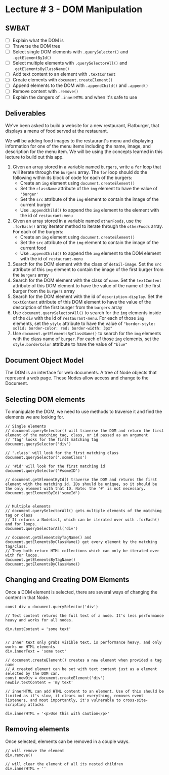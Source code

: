 # Lecture # 3 - DOM Manipulation
## SWBAT
- [ ] Explain what the DOM is
- [ ] Traverse the DOM tree
- [ ] Select single DOM elements with `.querySelector()` and `.getElementById()`
- [ ] Select multiple elements with `.querySelectorAll()` and `.getElementsByClassName()`
- [ ] Add text content to an element with `.textContent`
- [ ] Create elements with `document.createElement()`
- [ ] Append elements to the DOM with `.appendChild()` and `.append()`
- [ ] Remove content with `.remove()`
- [ ] Explain the dangers of `.innerHTML` and when it's safe to use

## Deliverables 
We've been asked to build a website for a new restaurant, Flatburger, that displays a menu of food served at the restaurant.

We will be adding food images to the restaurant's menu and displaying information for one of the menu items including the name, image, and description for the menu item. We will be using the concepts learned in this lecture to build out this app.

1. Given an array stored in a variable named `burgers`, write a `for` loop that will iterate through the `burgers` array. The `for` loop should do the following within its block of code for each of the burgers:
    - Create an `img` element using `document.createElement()`
    - Set the `className` attribute of the `img` element to have the value of `'burger'`
    - Set the `src` attribute of the `img` element to contain the image of the current burger
    - Use `.appendChild()` to append the `img` element to the element with the id of `restaurant-menu`
2. Given an array stored in a variable named `otherFoods`, use the `.forEach()` array iterator method to iterate through the `otherFoods` array. For each of the burgers:
    - Create an `img` element using `document.createElement()`
    - Set the `src` attribute of the `img` element to contain the image of the current food
    - Use `.appendChild()` to append the `img` element to the DOM element with the id of `restaurant-menu`
3. Search for the DOM element with the class of `detail-image`. Set the `src` attribute of this `img` element to contain the image of the first burger from the `burgers` array
4. Search for the DOM element with the class of `name`. Set the `textContent` attribute of this DOM element to have the value of the name of the first burger from the `burgers` array
5. Search for the DOM element with the id of `description-display`. Set the `textContent` attribute of this DOM element to have the value of the description of the first burger from the `burgers` array
6. Use `document.querySelectorAll()` to search for the `img` elements inside of the `div` with the id of `restaurant-menu`. For each of those `img` elements, set the `style` attribute to have the value of `"border-style: solid; border-color: red; border-width: 3px"`
7. Use `document.getElementsByClassName()` to search for the `img` elements with the class name of `burger`. For each of those `img` elements, set the `style.borderColor` attribute to have the value of `"blue"`


## Document Object Model
The DOM is an interface for web documents. A tree of Node objects that represent a web page. These Nodes allow access and change to the Document. 

## Selecting DOM elements
To manipulate the DOM, we need to use methods to traverse it and find the elements we are looking for. 


```
// Single elements
// document.querySelector() will traverse the DOM and return the first element of the matching tag, class, or id passed as an argument
// 'tag' looks for the first matching tag
document.querySelector('div')

// '.class' will look for the first matching class
document.querySelector('.someClass')

// '#id' will look for the first matching id
document.querySelector('#someID')

// document.getElementById() traverse the DOM and returns the first element with the matching id. IDs should be unique, so it should be the only element with that ID. Note: the '#' is not necessary. 
document.getElementById('someId')


// Multiple elements
// document.querySelectorAll() gets multiple elements of the matching tag or class 
// It returns a NodeList, which can be iterated over with .forEach() and for loops. 
document.querySelectorAll('div')

// document.getElementsByTagName() and document.getElementsByClassName() get every element by the matching tag/class.
// They both return HTML collections which can only be iterated over with for loops.
document.getElementsByTagName()
document.getElementsByClassName()

```

## Changing and Creating DOM Elements
Once a DOM element is selected, there are several ways of changing the content in that Node.

```
const div = document.querySelector('div')

// Text content returns the full text of a node. It's less performance heavy and works for all nodes. 

div.textContent = 'some text'


// Inner text only grabs visible text, is performance heavy, and only works on HTML elements
div.innerText = 'some text'

// document.createElement() creates a new element when provided a tag name
// A created element can be set with text content just as a element selected by the DOM can.
const newDiv = document.createElement('div')
newDiv.textContent = 'my text'

// innerHTML can add HTML content to an element. Use of this should be limited as it's slow, it clears out everything, removes event listeners, and most importantly, it's vulnerable to cross-site-scripting attacks

div.innerHTML = '<p>Use this with caution</p>'

```


## Removing elements
Once selected, elements can be removed in a couple ways.

```
// will remove the element
div.remove()

// will clear the element of all its nested children
div.innerHTML = ''

```